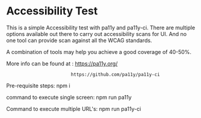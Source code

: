 Accessibility Test
===================

This is a simple Accessibility test with pa11y and pa11y-ci.
There are multiple options available out there to carry out accessibility scans for UI. 
And no one tool can provide scan against all the WCAG standards. 

A combination of tools may help you achieve a good coverage of 40-50%.


More info can be found at : 
                            https://pa11y.org/

                            https://github.com/pa11y/pa11y-ci

Pre-requisite steps: npm i

command to execute single screen: npm run pa11y

Command to execute multiple URL's: npm run pa11y-ci




